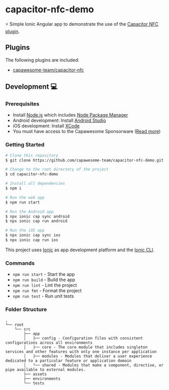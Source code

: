 # capacitor-nfc-demo

⚡️ Simple Ionic Angular app to demonstrate the use of the [Capacitor NFC plugin](https://github.com/capawesome-team/capacitor-nfc).

## Plugins

The following plugins are included:

- [capawesome-team/capacitor-nfc](https://github.com/capawesome-team/capacitor-nfc)

## Development 💻

### Prerequisites

- Install [Node.js](https://nodejs.org) which includes [Node Package Manager](https://www.npmjs.com/get-npm)
- Android development: Install [Android Studio](https://developer.android.com/studio)
- iOS development: Install [XCode](https://apps.apple.com/de/app/xcode/id497799835?mt=12)
- You must have access to the Capawesome Sponsorware ([Read more](https://capawesome.io/insiders/))

### Getting Started

```bash
# Clone this repository
$ git clone https://github.com/capawesome-team/capacitor-nfc-demo.git

# Change to the root directory of the project
$ cd capacitor-nfc-demo

# Install all dependencies
$ npm i

# Run the web app
$ npm run start

# Run the Android app
$ npx ionic cap sync android
$ npx ionic cap run android

# Run the iOS app
$ npx ionic cap sync ios
$ npx ionic cap run ios
```

This project uses [Ionic](https://ionicframework.com/) as app development platform and the [Ionic CLI](https://ionicframework.com/docs/cli).

### Commands

- `npm run start` - Start the app
- `npm run build` - Build the app
- `npm run lint` - Lint the project
- `npm run fmt` - Format the project
- `npm run test` - Run unit tests

### Folder Structure

```
.
└── root
    └── src
        ├── app
        │   ├── config - Configuration files with consistent configurations across all environments
        │   ├── core - The core module that includes singleton services and other features with only one instance per application
        │   ├── modules - Modules that deliver a user experience dedicated to a particular feature or application domain
        │   └── shared - Modules that make a component, directive, or pipe available to external modules.
        ├── assets
        ├── environments
        └── tests
```
